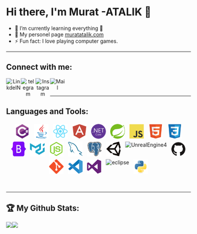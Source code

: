 # Hi there, I'm Murat -ATALIK 👋

- 🌱 I’m currently learning everything 🤣
- 📄 My personel page [muratatalik.com](https://muratatalik.com)
- ⚡ Fun fact: I love playing computer games.

---

## Connect with me:

<div align="center">

<a target="_blank" href="https://www.linkedin.com/in/murat-atalik/">
  <img align="left" alt="LinkdeIN" width="40px" src="https://cdn.jsdelivr.net/npm/simple-icons@v3/icons/linkedin.svg" />
</a>
<a target="_blank" href="https://t.me/murat_atalik">
  <img align="left" alt="telegram" width="40px" src="https://cdn.jsdelivr.net/npm/simple-icons@v3/icons/telegram.svg" />
</a>
<a target="_blank" href="https://www.instagram.com/murat.atalik/">
  <img align="left" alt="Instagram" width="40px" src="https://cdn.jsdelivr.net/npm/simple-icons@v3/icons/instagram.svg" />
</a>

<a target="_blank" href="mailto:murat.atalik@outlook.com">
  <img align="left" alt="Mail" width="40px" src="https://cdn.jsdelivr.net/npm/simple-icons@v3/icons/gmail.svg" />
</a>
</div>

<br />
<br />

---

## Languages and Tools:

<p align="center">
 <img src="https://raw.githubusercontent.com/devicons/devicon/master/icons/csharp/csharp-original.svg" alt="C#" height="40" style="vertical-align:top; margin:4px">
 <img src="https://raw.githubusercontent.com/devicons/devicon/master/icons/java/java-original.svg" alt="Java" height="40" style="vertical-align:top; margin:4px">
<img src="https://raw.githubusercontent.com/devicons/devicon/master/icons/react/react-original.svg" alt="react" height="40" style="vertical-align:top; margin:4px">
<img src="https://raw.githubusercontent.com/devicons/devicon/master/icons/angularjs/angularjs-plain.svg" alt="angular" height="40" style="vertical-align:top; margin:4px">
<img src="https://raw.githubusercontent.com/devicons/devicon/master/icons/dotnetcore/dotnetcore-original.svg" alt=".NET" height="40" style="vertical-align:top; margin:4px">
<img src="https://raw.githubusercontent.com/devicons/devicon/master/icons/spring/spring-original.svg" alt="Spring" height="40" style="vertical-align:top; margin:4px">
<img src="https://raw.githubusercontent.com/devicons/devicon/master/icons/javascript/javascript-original.svg" alt="Javascript" height="40" style="vertical-align:top; margin:4px">
 <img src="https://raw.githubusercontent.com/devicons/devicon/master/icons/html5/html5-original.svg" alt="HTML" height="40" style="vertical-align:top; margin:4px">
 <img src="https://raw.githubusercontent.com/devicons/devicon/master/icons/css3/css3-original.svg" alt="CSS" height="40" style="vertical-align:top; margin:4px">
<img src="https://raw.githubusercontent.com/devicons/devicon/master/icons/bootstrap/bootstrap-original.svg" alt="Bootstrap" height="40" style="vertical-align:top; margin:4px">
<img src="https://raw.githubusercontent.com/devicons/devicon/master/icons/materialui/materialui-plain.svg" alt="Material=ui" height="40" style="vertical-align:top; margin:4px">

<img src="https://raw.githubusercontent.com/devicons/devicon/master/icons/nodejs/nodejs-original.svg" alt="NodeJS" height="40" style="vertical-align:top; margin:4px">
<img src="https://raw.githubusercontent.com/devicons/devicon/master/icons/mysql/mysql-plain.svg" alt="MySQL" height="40" style="vertical-align:top; margin:4px">
<img src="https://raw.githubusercontent.com/devicons/devicon/master/icons/postgresql/postgresql-original.svg" alt="PostgreSQL" height="40" style="vertical-align:top; margin:4px">
 <img src="https://raw.githubusercontent.com/devicons/devicon/master/icons/unity/unity-original.svg" alt="Unity" height="40" style="vertical-align:top; margin:4px">
 <img src="https://cdn.icon-icons.com/icons2/2389/PNG/512/unreal_engine_logo_icon_144771.png" alt="UnrealEngine4" height="40" style="vertical-align:top; margin:4px">

<img src="https://raw.githubusercontent.com/devicons/devicon/master/icons/github/github-original.svg" alt="Github" height="40" style="vertical-align:top; margin:4px">
<img src="https://raw.githubusercontent.com/devicons/devicon/master/icons/git/git-original.svg" alt="Git" height="40" style="vertical-align:top; margin:4px">
<img src="https://raw.githubusercontent.com/devicons/devicon/master/icons/vscode/vscode-original.svg" alt="VS Code" height="40" style="vertical-align:top; margin:4px">
<img src="https://raw.githubusercontent.com/devicons/devicon/master/icons/visualstudio/visualstudio-plain.svg" alt="VS Code" height="40" style="vertical-align:top; margin:4px">
<img src="https://cdn.icon-icons.com/icons2/1381/PNG/512/eclipse_94656.png" alt="eclipse" height="40" style="vertical-align:top; margin:4px">

<img src="https://raw.githubusercontent.com/devicons/devicon/master/icons/python/python-original.svg" alt="Python" height="40" style="vertical-align:top; margin:4px">
</p>

<br />

---

## 🏆 My Github Stats:

<div  align="center">
<a href="https://github-readme-stats.vercel.app/api?username=murat-atalik&theme=vision-friendly-dark">
  <img  align="left" src="https://github-readme-stats.vercel.app/api?username=murat-atalik&count_private=true&show_icons=true&theme=vision-friendly-dark" />
</a>
<a href="https://github-readme-stats.vercel.app/api/top-langs/?username=murat-atalik&hide=php&theme=vision-friendly-dark">
  <img align="left" src="https://github-readme-stats.vercel.app/api/top-langs/?username=murat-atalik&hide=php&theme=vision-friendly-dark" />
</a>
</div>
